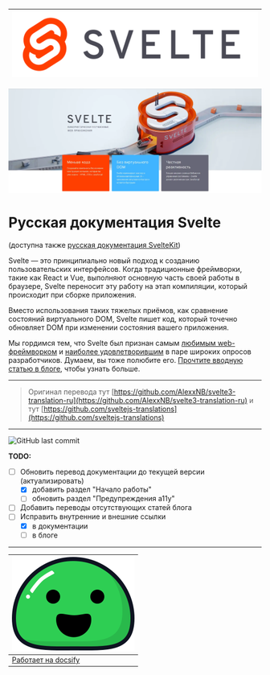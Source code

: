 
|![icon](_media/svelte-logo-horizontal.svg)|
|--|
![logo](_media/svelte.webp)

# Русская документация Svelte

(доступна также [русская документация SvelteKit](https://svelte-kit.ru/))

Svelte — это принципиально новый подход к созданию пользовательских интерфейсов. Когда традиционные фреймворки, такие как React и Vue, выполняют основную часть своей работы в браузере, Svelte переносит эту работу на этап компиляции, который происходит при сборке приложения.

Вместо использования таких тяжелых приёмов, как сравнение состояний виртуального DOM, Svelte пишет код, который точечно обновляет DOM при изменении состояния вашего приложения.

Мы гордимся тем, что Svelte был признан самым [любимым web-фреймворком](https://insights.stackoverflow.com/survey/2021#section-most-loved-dreaded-and-wanted-web-frameworks) и [наиболее удовлетворившим](https://2020.stateofjs.com/en-US/technologies/front-end-frameworks/) в паре широких опросов разработчиков. Думаем, вы тоже полюбите его. [Прочтите вводную статью в блоге](/blog/2019-04-22-svelte-3-rethinking-reactivity), чтобы узнать больше.


---

> Оригинал перевода тут [https://github.com/AlexxNB/svelte3-translation-ru](https://github.com/AlexxNB/svelte3-translation-ru)
и тут [https://github.com/sveltejs-translations](https://github.com/sveltejs-translations)

---
![GitHub last commit](https://img.shields.io/github/last-commit/Romkar/svelte-docs-rus?color=FF3E00&style=flat-square)

**TODO:**
- [ ] Обновить перевод документации до текущей версии (актуализировать)
    - [x] добавить раздел "Начало работы"
    - [ ] обновить раздел "Предупреждения a11y"
- [ ] Добавить переводы отсутствующих статей блога
- [ ] Исправить внутренние и внешние ссылки
    - [x] в документации
    - [ ] в блоге

---
|![icon_docsify](_media/icon_docsify.svg)|
|--|
|[Работает на docsify](https://docsify.js.org)|

